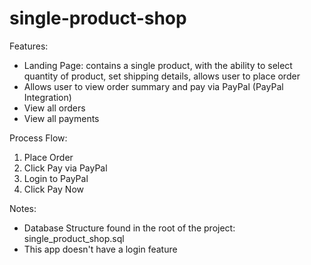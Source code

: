 # single-product-shop

Features:
- Landing Page: contains a single product, with the ability to select quantity of product, set shipping details, allows user to place order
- Allows user to view order summary and pay via PayPal (PayPal Integration)
- View all orders
- View all payments

Process Flow:
1. Place Order 
2. Click Pay via PayPal
3. Login to PayPal
4. Click Pay Now

Notes:
- Database Structure found in the root of the project: single_product_shop.sql
- This app doesn't have a login feature
